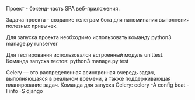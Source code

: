 Проект -  бэкенд-часть SPA веб-приложения.

Задача проекта - создание телеграм бота для напоминания выполнения полезных привычек.

Для запуска проекта необходимо использовать команду python3 manage.py runserver

Для тестирования использовался встроенный модуль unittest.  
Команда запуска тестов: python3 manage.py test

Celery — это распределенная асинхронная очередь задач, выполняющаяся в реальном времени, а также поддерживающая планирование задач.
Команда для запуска Celery: celery -A config beat -l info -S django